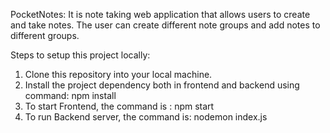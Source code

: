 PocketNotes:  It is note taking web application that allows users to create and take notes.
The user can create different note groups and add notes to different groups.

Steps to setup this project locally:

1) Clone this repository into your local machine.
2) Install the project dependency both in frontend and backend using command: npm install
3) To start Frontend, the command is : npm start
4) To run Backend server, the command is: nodemon index.js

